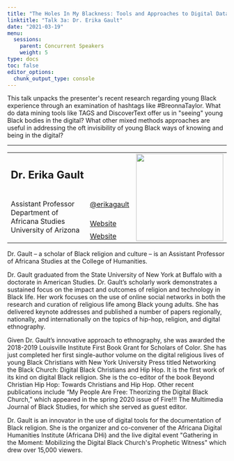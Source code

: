 ```yaml
---
title: "The Holes In My Blackness: Tools and Approaches to Digital Data Collection on Young Black Women"
linktitle: "Talk 3a: Dr. Erika Gault"
date: "2021-03-19"
menu:
  sessions:
    parent: Concurrent Speakers
    weight: 5
type: docs
toc: false
editor_options:
  chunk_output_type: console
---
```


This talk unpacks the presenter's recent research regarding young Black experience through an examination of hashtags like #BreonnaTaylor. What do data mining tools like TAGS and DiscoverText offer us in "seeing" young Black bodies in the digital? What other mixed methods approaches are useful in addressing the oft invisibility of young Black ways of knowing and being in the digital?

<hr style="width: 100%; text-align: center; margin-left: 0;" />


<TABLE class="bio-table">
<TR>
<TD COLSPAN="2"><h2>Dr. Erika Gault</h2></TD>
<TD ROWSPAN="4"><img style="float: left;" src="/img/erika-gault.png" width="200" /></TD>
</TR>
<TR>
<TD ROWSPAN="3">
Assistant Professor<br>Department of Africana Studies<br> University of Arizona</TD>

<TD><i class="fab fa-twitter"></i> <a href="https://twitter.com/erikagault" target="_blank" rel="noopener">@erikagault</a>
</TD>
</TR>
<TR>
<TD><i class="fa fa-link"></i> <a href="https://africana.arizona.edu/people/egault" target="_blank" rel="noopener">Website</a>
</TD>
</TR>
<TR>
<TD><i class="fa fa-link"></i> <a href="https://profiles.arizona.edu/person/egault" target="_blank" rel="noopener">Website</a>
</TD>
</TR>
</TABLE>

Dr. Gault – a scholar of Black religion and culture – is an Assistant Professor of Africana Studies at the College of Humanities.

Dr. Gault graduated from the State University of New York at Buffalo with a doctorate in American Studies. Dr. Gault’s scholarly work demonstrates a sustained focus on the impact and outcomes of religion and technology in Black life. Her work focuses on the use of online social networks in both the research and curation of religious life among Black young adults. She has delivered keynote addresses and published a number of papers regionally, nationally, and internationally on the topics of hip-hop, religion, and digital ethnography. 

Given Dr. Gault’s innovative approach to ethnography, she was awarded the 2018-2019 Louisville Institute First Book Grant for Scholars of Color. She has just completed her first single-author volume on the digital religious lives of young Black Christians with New York University Press titled Networking the Black Church: Digital Black Christians and Hip Hop. It is the first work of its kind on digital Black religion. She is the co-editor of the book Beyond Christian Hip Hop: Towards Christians and Hip Hop. Other recent publications include “My People Are Free: Theorizing the Digital Black Church,” which appeared in the spring 2020 issue of Fire!!! The Multimedia Journal of Black Studies, for which she served as guest editor. 

Dr. Gault is an innovator in the use of digital tools for the documentation of Black religion. She is the organizer and co-convener of the Africana Digital Humanities Institute (Africana DHi) and the live digital event "Gathering in the Moment: Mobilizing the Digital Black Church's Prophetic Witness" which drew over 15,000 viewers.